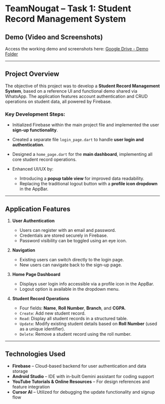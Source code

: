 # TeamNougat – Task 1: Student Record Management System

## Demo (Video and Screenshots)

Access the working demo and screenshots here:
[Google Drive - Demo Folder](https://drive.google.com/drive/folders/1Sv6GZVCycXRWyPTc3z_SthsVPpmuft0I?usp=sharing)

---

## Project Overview

The objective of this project was to develop a **Student Record Management System**, based on a reference UI and functional demo shared via WhatsApp. The application features account authentication and CRUD operations on student data, all powered by Firebase.

### Key Development Steps:

* Initialized Firebase within the main project file and implemented the user **sign-up functionality**.
* Created a separate file `login_page.dart` to handle **user login and authentication**.
* Designed a `home_page.dart` for the **main dashboard**, implementing all core student record operations.
* Enhanced UI/UX by:

   * Introducing a **popup table view** for improved data readability.
   * Replacing the traditional logout button with a **profile icon dropdown** in the AppBar.

---

## Application Features

1. **User Authentication**

   * Users can register with an email and password.
   * Credentials are stored securely in Firebase.
   * Password visibility can be toggled using an eye icon.

2. **Navigation**

   * Existing users can switch directly to the login page.
   * New users can navigate back to the sign-up page.

3. **Home Page Dashboard**

   * Displays user login info accessible via a profile icon in the AppBar.
   * Logout option is available in the dropdown menu.

4. **Student Record Operations**

   * Four fields: **Name**, **Roll Number**, **Branch**, and **CGPA**.
   * `Create`: Add new student record.
   * `Read`: Display all student records in a structured table.
   * `Update`: Modify existing student details based on **Roll Number** (used as a unique identifier).
   * `Delete`: Remove a student record using the roll number.

---

## Technologies Used

* **Firebase** – Cloud-based backend for user authentication and data storage
* **Android Studio** – IDE with in-built Gemini assistant for coding support
* **YouTube Tutorials & Online Resources** – For design references and feature integration
* **Cursor AI** – Utilized for debugging the update functionality and signup flow
